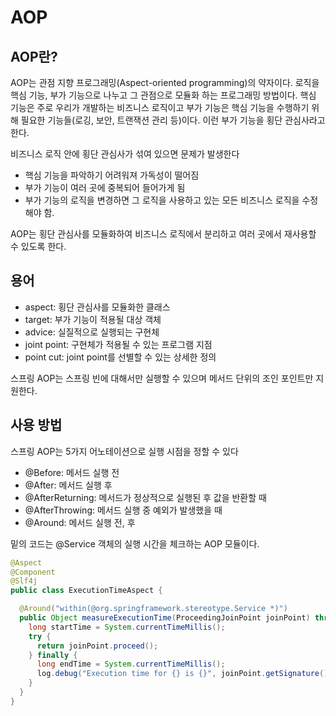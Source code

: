 # AOP

## AOP란?

AOP는 관점 지향 프로그래밍(Aspect-oriented programming)의 약자이다. 로직을 핵심 기능, 부가 기능으로 나누고 그 관점으로 모듈화 하는 프로그래밍 방법이다. 핵심 기능은 주로 우리가 개발하는 비즈니스 로직이고 부가 기능은 핵심 기능을 수행하기 위해 필요한 기능들(로깅, 보안, 트랜잭션 관리 등)이다. 이런 부가 기능을 횡단 관심사라고 한다.

비즈니스 로직 안에 횡단 관심사가 섞여 있으면 문제가 발생한다

- 핵심 기능을 파악하기 어려워져 가독성이 떨어짐
- 부가 기능이 여러 곳에 중복되어 들어가게 됨
- 부가 기능의 로직을 변경하면 그 로직을 사용하고 있는 모든 비즈니스 로직을 수정해야 함.

AOP는 횡단 관심사를 모듈화하여 비즈니스 로직에서 분리하고 여러 곳에서 재사용할 수 있도록 한다.

 ## 용어

- aspect: 횡단 관심사를 모듈화한 클래스
- target: 부가 기능이 적용될 대상 객체
- advice: 실질적으로 실행되는 구현체
- joint point: 구현체가 적용될 수 있는 프로그램 지점
- point cut: joint point를 선별할 수 있는 상세한 정의

스프링 AOP는 스프링 빈에 대해서만 실행할 수 있으며 메서드 단위의 조인 포인트만 지원한다.

## 사용 방법

스프링 AOP는 5가지 어노테이션으로 실행 시점을 정할 수 있다

- @Before: 메서드 실행 전
- @After: 메서드 실행 후
- @AfterReturning: 메서드가 정상적으로 실행된 후 값을 반환할 때
- @AfterThrowing: 메서드 실행 중 예외가 발생했을 때
- @Around: 메서드 실행 전, 후

밑의 코드는 @Service 객체의 실행 시간을 체크하는 AOP 모듈이다.

```java
@Aspect
@Component
@Slf4j
public class ExecutionTimeAspect {

  @Around("within(@org.springframework.stereotype.Service *)")
  public Object measureExecutionTime(ProceedingJoinPoint joinPoint) throws Throwable {
    long startTime = System.currentTimeMillis();
    try {
      return joinPoint.proceed();
    } finally {
      long endTime = System.currentTimeMillis();
      log.debug("Execution time for {} is {}", joinPoint.getSignature().getName(), endTime - startTime);
    }
  }
}
```

